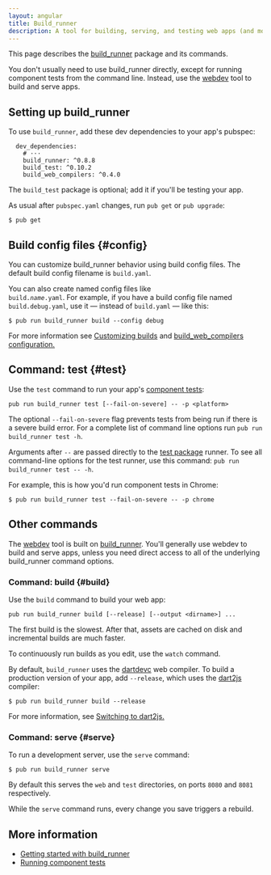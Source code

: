 ```yaml
---
layout: angular
title: Build_runner
description: A tool for building, serving, and testing web apps (and more).
---
```

<?code-excerpt path-base="examples/ng/doc"?>

This page describes the [build_runner][] package and its commands.

You don't usually need to use build_runner directly, except for running
component tests from the command line. Instead, use the [webdev][] tool to build
and serve apps.

## Setting up build_runner

To use `build_runner`, add these dev dependencies to your app's pubspec:

<?code-excerpt "quickstart/pubspec.yaml (build dependencies)" title?>
```
  dev_dependencies:
    # ···
    build_runner: ^0.8.8
    build_test: ^0.10.2
    build_web_compilers: ^0.4.0
```

The `build_test` package is optional; add it if you'll be testing your app.

As usual after `pubspec.yaml` changes, run `pub get` or `pub upgrade`:

```terminal
$ pub get
```

## Build config files {#config}

You can customize build_runner behavior using build config files. The default
build config filename is `build.yaml`.

You can also create named config files like <code> build.<i>name</i>.yaml</code>.
For example, if you have a build config file named `build.debug.yaml`, use it
&mdash; instead of `build.yaml` &mdash; like this:

```terminal
$ pub run build_runner build --config debug
```

For more information see [Customizing builds][]
and [build_web_compilers configuration.][build_web_compilers configuration]

## Command: test {#test}

Use the `test` command to run your app's [component tests][]:

```
pub run build_runner test [--fail-on-severe] -- -p <platform>
```

The optional `--fail-on-severe` flag prevents tests from being run if there is a
severe build error. For a complete list of command line options run `pub run
build_runner test -h`.

Arguments after `--` are passed directly to the [test package][] runner. To see
all command-line options for the test runner, use this command: `pub run
build_runner test -- -h`.

For example, this is how you'd run component tests in Chrome:

```terminal
$ pub run build_runner test --fail-on-severe -- -p chrome
```

## Other commands

The [webdev][] tool is built on [build_runner][]. You'll generally use webdev to
build and serve apps, unless you need direct access to all of the underlying
build_runner command options.

### Command: build {#build}

Use the `build` command to build your web app:

```
pub run build_runner build [--release] [--output <dirname>] ...
```

The first build is the slowest. After that, assets are cached on disk and
incremental builds are much faster.

To continuously run builds as you edit, use the `watch` command.

By default, `build_runner` uses the [dartdevc][] web compiler. To build a
production version of your app, add `--release`, which uses the [dart2js][]
compiler:

```terminal
$ pub run build_runner build --release
```

For more information, see [Switching to dart2js.][Switching to dart2js]

### Command: serve {#serve}

To run a development server, use the `serve` command:

```terminal
$ pub run build_runner serve
```

By default this serves the `web` and `test` directories, on ports `8080` and `8081` respectively.

While the `serve` command runs, every change you save triggers a rebuild.

## More information

- [Getting started with build_runner][]
- [Running component tests][]

[build_runner]: https://pub.dartlang.org/packages/build_runner
[build_web_compilers configuration]: https://github.com/dart-lang/build/tree/master/build_web_compilers#configuration
[component tests]: /angular/guide/testing/component
[Customizing builds]: https://github.com/dart-lang/build/blob/master/build_config/README.md
[dart2js]: /tools/dart2js
[dartdevc]: /tools/dartdevc
[Getting started with build_runner]: https://github.com/dart-lang/build/blob/master/docs/getting_started.md
[Switching to dart2js]: https://github.com/dart-lang/build/blob/master/docs/getting_started.md#switching-to-dart2js
[test package]: https://pub.dartlang.org/packages/test
[Running component tests]: /angular/guide/testing/component/running-tests
[webdev]: /tools/webdev
